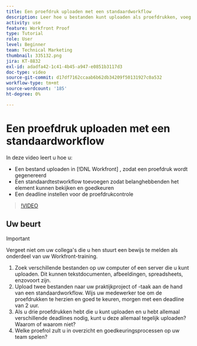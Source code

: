 ```yaml
---
title: Een proefdruk uploaden met een standaardworkflow
description: Leer hoe u bestanden kunt uploaden als proefdrukken, voeg een standaardtestworkflow toe voor revisie en goedkeuring door belanghebbenden en stel termijnen in voor revisie van proefdrukken in  [!DNL Workfront] .
activity: use
feature: Workfront Proof
type: Tutorial
role: User
level: Beginner
team: Technical Marketing
thumbnail: 335132.png
jira: KT-8832
exl-id: adadfa42-1c41-4b45-a947-e0851b3117d3
doc-type: video
source-git-commit: d17df7162ccaab6b62db34209f50131927c0a532
workflow-type: tm+mt
source-wordcount: '185'
ht-degree: 0%

---
```


# Een proefdruk uploaden met een standaardworkflow

In deze video leert u hoe u:

* Een bestand uploaden in [!DNL Workfront] , zodat een proefdruk wordt gegenereerd
* Een standaardtestworkflow toevoegen zodat belanghebbenden het element kunnen bekijken en goedkeuren
* Een deadline instellen voor de proefdrukcontrole

>[!VIDEO](https://video.tv.adobe.com/v/335132/?quality=12&learn=on&enablevpops)

## Uw beurt

>[!IMPORTANT]
>
>Vergeet niet om uw collega&#39;s die u hen stuurt een bewijs te melden als onderdeel van uw Workfront-training.


1. Zoek verschillende bestanden op uw computer of een server die u kunt uploaden. Dit kunnen tekstdocumenten, afbeeldingen, spreadsheets, enzovoort zijn.
1. Upload twee bestanden naar uw praktijkproject of -taak aan de hand van een standaardworkflow. Wijs uw medewerker toe om de proefdrukken te herzien en goed te keuren, morgen met een deadline van 2 uur.
1. Als u drie proefdrukken hebt die u kunt uploaden en u hebt allemaal verschillende deadlines nodig, kunt u deze allemaal tegelijk uploaden? Waarom of waarom niet?
1. Welke proefrol zult u in overzicht en goedkeuringsprocessen op uw team spelen?

<!--
## Learn more
* Supported proofing file types
* Configure a proof
-->

<!--
## Guides
* Plan a basic workflow worksheet
* Upload proofs in Workfront
-->
